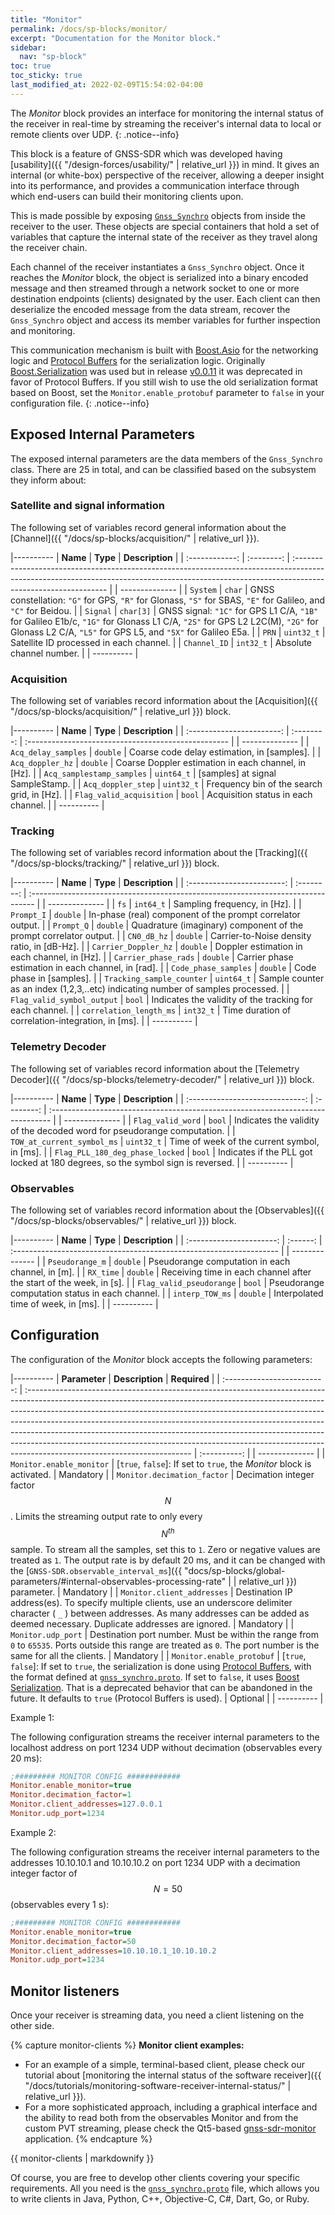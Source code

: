```yaml
---
title: "Monitor"
permalink: /docs/sp-blocks/monitor/
excerpt: "Documentation for the Monitor block."
sidebar:
  nav: "sp-block"
toc: true
toc_sticky: true
last_modified_at: 2022-02-09T15:54:02-04:00
---
```



The _Monitor_ block provides an interface for monitoring the internal status of
the receiver in real-time by streaming the receiver's internal data to local or
remote clients over UDP.
{: .notice--info}

This block is a feature of GNSS-SDR which was developed having [usability]({{
"/design-forces/usability/" | relative_url }}) in mind. It gives an internal (or
white-box) perspective of the receiver, allowing a deeper insight into its
performance, and provides a communication interface through which end-users can
build their monitoring clients upon.

This is made possible by exposing
[`Gnss_Synchro`](https://github.com/gnss-sdr/gnss-sdr/blob/next/src/core/system_parameters/gnss_synchro.h)
objects from inside the receiver to the user. These objects are special
containers that hold a set of variables that capture the internal state of the
receiver as they travel along the receiver chain.

Each channel of the receiver instantiates a `Gnss_Synchro` object. Once it
reaches the _Monitor_ block, the object is serialized into a binary encoded
message and then streamed through a network socket to one or more destination
endpoints (clients) designated by the user. Each client can then deserialize the
encoded message from the data stream, recover the `Gnss_Synchro` object and
access its member variables for further inspection and monitoring.

This communication mechanism is built with
[Boost.Asio](https://www.boost.org/doc/libs/release/libs/asio/) for the
networking logic and [Protocol
Buffers](https://developers.google.com/protocol-buffers/) for the serialization
logic. Originally
[Boost.Serialization](https://www.boost.org/doc/libs/release/libs/serialization/)
was used but in release
[v0.0.11](https://github.com/gnss-sdr/gnss-sdr/releases/tag/v0.0.11) it was
deprecated in favor of Protocol Buffers. If you still wish to use the old
serialization format based on Boost, set the `Monitor.enable_protobuf` parameter
to `false` in your configuration file.
{: .notice--info}

## Exposed Internal Parameters

The exposed internal parameters are the data members of the `Gnss_Synchro`
class. There are 25 in total, and can be classified based on the subsystem they
inform about:

### Satellite and signal information

The following set of variables record general information about the [Channel]({{
"/docs/sp-blocks/acquisition/" | relative_url }}).

|----------
|    **Name**    |  **Type**  | **Description**                                                                                                                                                                              |
| :------------: | :--------: | :------------------------------------------------------------------------------------------------------------------------------------------------------------------------------------------- |
| -------------- |
|    `System`    |   `char`   | GNSS constellation: `"G"` for GPS, `"R"` for Glonass, `"S"` for SBAS, `"E"` for Galileo, and `"C"` for Beidou.                                                                               |
|    `Signal`    | `char[3]`  | GNSS signal: `"1C"` for GPS L1 C/A, `"1B"` for Galileo E1b/c, `"1G"` for Glonass L1 C/A, `"2S"` for GPS L2 L2C(M), `"2G"` for Glonass L2 C/A, `"L5"` for GPS L5, and `"5X"` for Galileo E5a. |
|     `PRN`      | `uint32_t` | Satellite ID processed in each channel.                                                                                                                                                      |
|  `Channel_ID`  | `int32_t`  | Absolute channel number.                                                                                                                                                                     |
|   ----------   |

### Acquisition

The following set of variables record information about the [Acquisition]({{
"/docs/sp-blocks/acquisition/" | relative_url }}) block.

|----------
|         **Name**          |  **Type**  | **Description**                                     |
| :-----------------------: | :--------: | :-------------------------------------------------- |
|      --------------       |
|    `Acq_delay_samples`    |  `double`  | Coarse code delay estimation, in [samples].         |
|     `Acq_doppler_hz`      |  `double`  | Coarse Doppler estimation in each channel, in [Hz]. |
| `Acq_samplestamp_samples` | `uint64_t` | [samples] at signal SampleStamp.                    |
|    `Acq_doppler_step`     | `uint32_t` | Frequency bin of the search grid, in [Hz].          |
| `Flag_valid_acquisition`  |   `bool`   | Acquisition status in each channel.                 |
|        ----------         |

### Tracking

The following set of variables record information about the [Tracking]({{
"/docs/sp-blocks/tracking/" | relative_url }}) block.

|----------
|          **Name**          |  **Type**  | **Description**                                                                  |
| :------------------------: | :--------: | :------------------------------------------------------------------------------- |
|       --------------       |
|            `fs`            | `int64_t`  | Sampling frequency, in [Hz].                                                     |
|         `Prompt_I`         |  `double`  | In-phase (real) component of the prompt correlator output.                       |
|         `Prompt_Q`         |  `double`  | Quadrature (imaginary) component of the prompt correlator output.                |
|        `CN0_dB_hz`         |  `double`  | Carrier-to-Noise density ratio, in [dB-Hz].                                      |
|    `Carrier_Doppler_hz`    |  `double`  | Doppler estimation in each channel, in [Hz].                                     |
|    `Carrier_phase_rads`    |  `double`  | Carrier phase estimation in each channel, in [rad].                              |
|    `Code_phase_samples`    |  `double`  | Code phase in [samples].                                                         |
| `Tracking_sample_counter`  | `uint64_t` | Sample counter as an index (1,2,3,..etc) indicating number of samples processed. |
| `Flag_valid_symbol_output` |   `bool`   | Indicates the validity of the tracking for each channel.                         |
|  `correlation_length_ms`   | `int32_t`  | Time duration of correlation-integration, in [ms].                               |
|         ----------         |

### Telemetry Decoder

The following set of variables record information about the [Telemetry
Decoder]({{ "/docs/sp-blocks/telemetry-decoder/" | relative_url }}) block.

|----------
|            **Name**             |  **Type**  | **Description**                                                                 |
| :-----------------------------: | :--------: | :------------------------------------------------------------------------------ |
|         --------------          |
|        `Flag_valid_word`        |   `bool`   | Indicates the validity of the decoded word for pseudorange computation.         |
|   `TOW_at_current_symbol_ms`    | `uint32_t` | Time of week of the current symbol, in [ms].                                    |
| `Flag_PLL_180_deg_phase_locked` |   `bool`   | Indicates if the PLL got locked at 180 degrees, so the symbol sign is reversed. |
|           ----------            |

### Observables

The following set of variables record information about the [Observables]({{
"/docs/sp-blocks/observables/" | relative_url }}) block.

|----------
|         **Name**         | **Type** | **Description**                                                     |
| :----------------------: | :------: | :------------------------------------------------------------------ |
|      --------------      |
|     `Pseudorange_m`      | `double` | Pseudorange computation in each channel, in [m].                    |
|        `RX_time`         | `double` | Receiving time in each channel after the start of the week, in [s]. |
| `Flag_valid_pseudorange` |  `bool`  | Pseudorange computation status in each channel.                     |
|     `interp_TOW_ms`      | `double` | Interpolated time of week, in [ms].                                 |
|        ----------        |

## Configuration

The configuration of the _Monitor_ block accepts the following parameters:

|----------
|        **Parameter**        | **Description**                                                                                                                                                                                                                                                                                                                                                                                                                                                                                                                | **Required** |
| :-------------------------: | :----------------------------------------------------------------------------------------------------------------------------------------------------------------------------------------------------------------------------------------------------------------------------------------------------------------------------------------------------------------------------------------------------------------------------------------------------------------------------------------------------------------------------- | :----------: |
|       --------------        |
|  `Monitor.enable_monitor`   | [`true`, `false`]: If set to `true`, the _Monitor_ block is activated.                                                                                                                                                                                                                                                                                                                                                                                                                                                         |  Mandatory   |
| `Monitor.decimation_factor` | Decimation integer factor $$ N $$. Limits the streaming output rate to only every $$ N^{th} $$ sample. To stream all the samples, set this to `1`. Zero or negative values are treated as `1`. The output rate is by default 20 ms, and it can be changed with the [`GNSS-SDR.observable_interval_ms`]({{ "docs/sp-blocks/global-parameters/#internal-observables-processing-rate"                                                                                                                                             |
| relative_url }}) parameter. | Mandatory                                                                                                                                                                                                                                                                                                                                                                                                                                                                                                                      |
| `Monitor.client_addresses`  | Destination IP address(es). To specify multiple clients, use an underscore delimiter character ( `_` ) between addresses. As many addresses can be added as deemed necessary. Duplicate addresses are ignored.                                                                                                                                                                                                                                                                                                                 |  Mandatory   |
|     `Monitor.udp_port`      | Destination port number. Must be within the range from `0` to `65535`. Ports outside this range are treated as `0`. The port number is the same for all the clients.                                                                                                                                                                                                                                                                                                                                                           |  Mandatory   |
|  `Monitor.enable_protobuf`  | [`true`, `false`]: If set to `true`, the serialization is done using [Protocol Buffers](https://developers.google.com/protocol-buffers/), with the format defined at [`gnss_synchro.proto`](https://github.com/gnss-sdr/gnss-sdr/blob/next/docs/protobuf/gnss_synchro.proto). If set to `false`, it uses [Boost Serialization](https://www.boost.org/doc/libs/release/libs/serialization/doc/index.html). That is a deprecated behavior that can be abandoned in the future. It defaults to `true` (Protocol Buffers is used). |   Optional   |
|         ----------          |


Example 1:

The following configuration streams the receiver internal parameters to the
localhost address on port 1234 UDP without decimation (observables every 20 ms):

```ini
;######### MONITOR CONFIG ############
Monitor.enable_monitor=true
Monitor.decimation_factor=1
Monitor.client_addresses=127.0.0.1
Monitor.udp_port=1234
```

Example 2:

The following configuration streams the receiver internal parameters to the
addresses 10.10.10.1 and 10.10.10.2 on port 1234 UDP with a decimation integer
factor of $$ N=50 $$ (observables every 1 s):

```ini
;######### MONITOR CONFIG ############
Monitor.enable_monitor=true
Monitor.decimation_factor=50
Monitor.client_addresses=10.10.10.1_10.10.10.2
Monitor.udp_port=1234
```

## Monitor listeners

Once your receiver is streaming data, you need a client listening on the other
side.

{% capture monitor-clients %}
**Monitor client examples:**
  * For an example of a simple, terminal-based client, please check our tutorial about
[monitoring the internal status of the software receiver]({{ "/docs/tutorials/monitoring-software-receiver-internal-status/" | relative_url }}).
  * For a more sophisticated approach, including a graphical interface and the
ability to read both from the observables Monitor and from the custom PVT
streaming, please check the Qt5-based
[gnss-sdr-monitor](https://github.com/acebrianjuan/gnss-sdr-monitor) application.
{% endcapture %}

<div class="notice--success">
  {{ monitor-clients | markdownify }}
</div>

Of course, you are free to develop other clients covering your specific
requirements. All you need is the
[`gnss_synchro.proto`](https://github.com/gnss-sdr/gnss-sdr/blob/next/docs/protobuf/gnss_synchro.proto)
file, which allows you to write clients in Java, Python, C++, Objective-C, C#,
Dart, Go, or Ruby.

